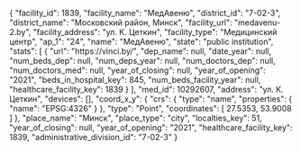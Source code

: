 {
    "facility_id": 1839,
    "facility_name": "МедАвеню",
    "district_id": "7-02-3",
    "district_name": "Московский район, Минск",
    "facility_url": "medavenu-2.by",
    "facility_address": "ул. К. Цеткин",
    "facility_type": "Медицинский центр",
    "ap_1": "24",
    "name": "МедАвеню",
    "state": "public institution",
    "stats": [
        {
            "url": "https:\/\/vinci.by\/",
            "dep_name": null,
            "date_year": null,
            "num_beds_dep": null,
            "num_deps_year": null,
            "num_doctors_dep": null,
            "num_doctors_med": null,
            "year_of_closing": null,
            "year_of_opening": "2021",
            "beds_in_hospital_key": 845,
            "num_beds_facility_year": null,
            "healthcare_facility_key": 1839
        }
    ],
    "med_id": 10292607,
    "address": "ул. К. Цеткин",
    "devices": [],
    "coord_x_y": {
        "crs": {
            "type": "name",
            "properties": {
                "name": "EPSG:4326"
            }
        },
        "type": "Point",
        "coordinates": [
            27.5353,
            53.9008
        ]
    },
    "place_name": "Минск",
    "place_type": "city",
    "localties_key": 51,
    "year_of_closing": null,
    "year_of_opening": "2021",
    "healthcare_facility_key": 1839,
    "administrative_division_id": "7-02-3"
}